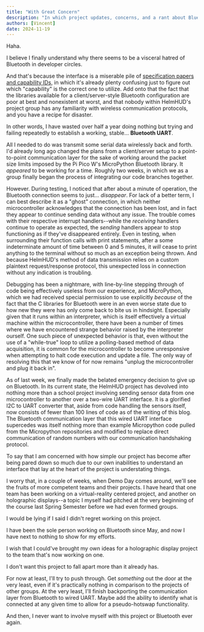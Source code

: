 ```yaml
---
title: "With Great Concern"
description: "In which project updates, concerns, and a rant about Bluetooth all come together in one place."
authors: [Vincent]
date: 2024-11-19
---
```


Haha.

I believe I finally understand why there seems to be a visceral hatred of Bluetooth in developer circles.

And that's because the interface is a miserable pile of [specification papers and capability IDs](https://www.bluetooth.com/wp-content/uploads/Files/Specification/HTML/Assigned_Numbers/out/en/Assigned_Numbers.pdf), in which it's already plenty confusing just to figure out which "capability" is the correct one to utilize. Add onto that the fact that the libraries available for a client/server-style Bluetooth configuration are poor at best and nonexistent at worst, and that nobody within HelmHUD's project group has any familiarity with wireless communication protocols, and you have a recipe for disaster.

In other words, I have wasted over half a year doing nothing but trying and failing repeatedly to establish a working, stable... **Bluetooth UART**.

All I needed to do was transmit some serial data wirelessly back and forth. I'd already long ago changed the plans from a client/server setup to a point-to-point communication layer for the sake of working around the packet size limits imposed by the Pi Pico W's MicroPython Bluetooth library. It *appeared* to be working for a time. Roughly two weeks, in which we as a group finally began the process of integrating our code branches together.

However. During testing, I noticed that after about a minute of operation, the Bluetooth connection seems to just... *disappear*. For lack of a better term, I can best describe it as a "ghost" connection, in which neither microcontroller acknowledges that the connection has been lost, and in fact they appear to continue sending data without any issue. The trouble comes with their respective interrupt handlers--while the *receiving* handlers continue to operate as expected, the *sending* handlers appear to stop functioning as if they've disappeared entirely. Even in testing, when surrounding their function calls with print statements, after a some indeterminate amount of time between 0 and 5 minutes, it *will* cease to print anything to the terminal without so much as an exception being thrown. And because HelmHUD's method of data transmission relies on a custom plaintext request/response protocol, this unexpected loss in connection without any indication is troubling.

Debugging has been a nightmare, with line-by-line stepping through of code being effectively useless from our experience, and MicroPython, which we had received special permission to use explicitly *because* of the fact that the C libraries for Bluetooth were in an even worse state due to how new they were has only come back to bite us in hindsight. Especially given that it runs within an interpreter, which is itself effectively a virtual machine within the microcontroller, there have been a number of times where we have encountered strange behavior raised by the interpreter ourself. One such piece of unexpected behavior is that, even without the use of a "while-true" loop to utilize a polling-based method of data acquisition, it is common for the microcontroller to become unresponsive when attempting to halt code execution and update a file. The only way of resolving this that we know of for now remains "unplug the microcontroller and plug it back in".

As of last week, we finally made the belated emergency decision to give up on Bluetooth. In its current state, the HelmHUD project has devolved into nothing more than a school project involving sending sensor data from one microcontroller to another over a two-wire UART interface. It is a glorified I2C to UART converter that, aside from code handling the sensors itself, now consists of fewer than 100 lines of code as of the writing of this blog. The Bluetooth communication layer that this wired UART interface supercedes was itself nothing more than example Micropython code pulled from the Micropython repositories and modified to replace direct communication of random numbers with our communication handshaking protocol.

To say that I am concerned with how simple our project has become after being pared down so much due to our own inabilities to understand an interface that lay at the heart of the project is understating things.

I worry that, in a couple of weeks, when Demo Day comes around, we'll see the fruits of more competent teams and their projects. I have heard that one team has been working on a virtual-reality centered project, and another on holographic displays--a topic I myself had pitched at the very beginning of the course last Spring Semester before we had even formed groups. 

I would be lying if I said I didn't regret working on this project.

I have been the sole person working on Bluetooth since May, and now I have next to nothing to show for my efforts.

I wish that I could've brought my own ideas for a holographic display project to the team that's now working on one.

I don't want this project to fall apart more than it already has.

For now at least, I'll try to push through. Get *something* out the door at the very least, even if it's practically nothing in comparison to the projects of other groups. At the very least, I'll finish backporting the communication layer from Bluetooth to wired UART. Maybe add the ability to identify what is connected at any given time to allow for a pseudo-hotswap functionality.

And then, I never want to involve myself with this project or Bluetooth ever again.
